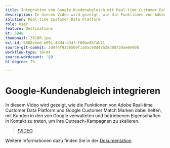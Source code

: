 ```yaml
---
title: Integration von Google-Kundenabgleich mit Real-time Customer Data Platform der Adobe
description: In diesem Video wird gezeigt, wie die Funktionen von Adobe Real-time Customer Data Platform und Google Customer Match Marken dabei helfen, mit Kunden in den von Google verwalteten und betriebenen Eigenschaften in Kontakt zu treten, um ihre Outreach-Kampagnen zu skalieren.
solution: Real-time Customer Data Platform
role: User
feature: Destinations
kt: 5948
thumbnail: 38180.jpg
exl-id: 6888eeed-e091-4dd4-a34f-f00be887ab21
source-git-commit: 2d4f4f933650ef1a0ac98d47b28d0d750ae0e908
workflow-type: tm+mt
source-wordcount: '89'
ht-degree: 7%

---
```


# Google-Kundenabgleich integrieren

In diesem Video wird gezeigt, wie die Funktionen von Adobe Real-time Customer Data Platform und Google Customer Match Marken dabei helfen, mit Kunden in den von Google verwalteten und betriebenen Eigenschaften in Kontakt zu treten, um ihre Outreach-Kampagnen zu skalieren.

>[!VIDEO](https://video.tv.adobe.com/v/38180?quality=12&learn=on)

Weitere Informationen dazu finden Sie in der [Dokumentation](https://experienceleague.adobe.com/docs/experience-platform/destinations/catalog/advertising/google-customer-match.html).
